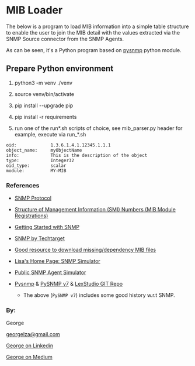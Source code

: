 #  MIB Loader

The below is a program to load MIB information into a simple table structure to enable the user to join the MIB detail with the values extracted via the SNMP Source connector from the SNMP Agents.

As can be seen, it's a Python program based on [pysnmp](https://github.com/pysnmp/pysnmp) python module.


## Prepare Python environment

1. python3 -m venv ./venv

2. source venv/bin/activate

3. pip install --upgrade pip    

4. pip install -r requirements

5. run one of the run*.sh scripts of choice, see mib_parser.py header for example, execute via run_*.sh


```note
oid:             1.3.6.1.4.1.12345.1.1.1
object_name:     myObjectName
info:            This is the description of the object
type:            Integer32
oid_type:        scalar
module:          MY-MIB
```



### References

- [SNMP Protocol](https://en.wikipedia.org/wiki/Simple_Network_Management_Protocol)

- [Structure of Management Information (SMI) Numbers (MIB Module Registrations)](https://www.iana.org/assignments/smi-numbers/smi-numbers.xhtml)

- [Getting Started with SNMP](https://www.easysnmp.com/tutorial/getting-snmp-data/)

- [SNMP by Techtarget](https://www.techtarget.com/searchnetworking/definition/SNMP)

- [Good resource to download missing/dependency MIB files](https://mibbrowser.online/mibdb_search.php)

- [Lisa's Home Page: SNMP Simulator](https://www.rushworth.us/lisa/?p=11032)
 
- [Public SNMP Agent Simulator](http://snmplabs.com/snmpsim/public-snmp-agent-simulator.html)

- [Pysnmp](https://github.com/pysnmp)  & [PySNMP v7](https://docs.lextudio.com/snmp/) & [LexStudio GIT Repo](https://github.com/lextudio/mibs.pysnmp.com)

  - The above (`PySNMP v7`) includes some good history w.r.t SNMP.


### By:

George

[georgelza@gmail.com](georgelza@gmail.com)

[George on Linkedin](https://www.linkedin.com/in/george-leonard-945b502/)

[George on Medium](https://medium.com/@georgelza)

